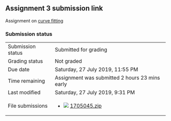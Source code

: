 <h2>Assignment 3 submission link</h2>Assignment on <a href="..%5Cfile%5Ccurve_fitting.ppt">curve fitting</a>

<h3>Submission status</h3><table>
<tbody><tr>
<td>Submission status</td>
<td>Submitted for grading</td>
</tr>
<tr>
<td>Grading status</td>
<td>Not graded</td>
</tr>
<tr>
<td>Due date</td>
<td>Saturday, 27 July 2019, 11:55 PM</td>
</tr>
<tr>
<td>Time remaining</td>
<td>Assignment was submitted 2 hours 23 mins early</td>
</tr>
<tr>
<td>Last modified</td>
<td>Saturday, 27 July 2019, 9:31 PM</td>
</tr>
<tr>
<td>File submissions</td>
<td><ul><li><img src="..%5C..%5C..%5CJanuary%202018%5CCSE102%5CiGraphics%20Offline%20Submission%20Link%20Assignment%5Cfile%5Carchive.png" /> <a href="file%5C1705045.zip">1705045.zip</a> 
</li></ul>

</td>
</tr>

</tbody>
</table>



